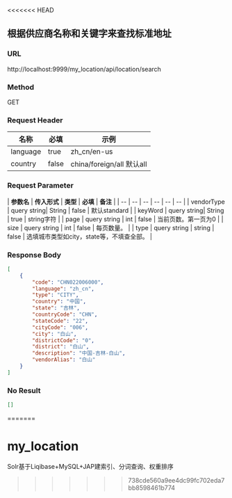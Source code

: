 <<<<<<< HEAD
## 根据供应商名称和关键字来查找标准地址

### URL
http://localhost:9999/my_location/api/location/search
### Method
GET
### Request Header
| **名称** | **必填** | **示例** |
| ----- | ----- | -- |
| language | true | zh_cn/en-us |
| country | false | china/foreign/all 默认all |



### Request Parameter

| **参数名** | **传入形式** | **类型** | **必填** | **备注** |
| -- | -- | -- | -- | -- | -- |
| vendorType | query string| String | false | 默认standard |
| keyWord | query string| String | true | string字符 |
| page | query string | int | false | 当前页数。第一页为0 |
| size | query string | int | false | 每页数量。 |
| type | query string | string | false | 选填城市类型如city，state等，不填查全部。 |

### Response Body
``` json
[
    {
        "code": "CHN022006000",
        "language": "zh_cn",
        "type": "CITY",
        "country": "中国",
        "state": "吉林",
        "countryCode": "CHN",
        "stateCode": "22",
        "cityCode": "006",
        "city": "白山",
        "districtCode": "0",
        "district": "白山",
        "description": "中国-吉林-白山",
        "vendorAlias": "白山"
    }
]
```

### No Result
``` json
[]
```    
=======
# my_location
Solr基于Liqibase+MySQL+JAP建索引、分词查询、权重排序
>>>>>>> 738cde560a9ee4dc99fc702eda7bb8598461b774
